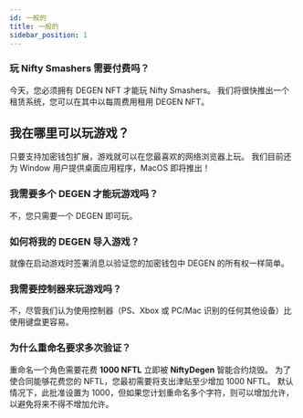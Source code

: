 ```yaml
---
id: 一般的
title: 一般的
sidebar_position: 1
---
```


### **玩 Nifty Smashers 需要付费吗？**

今天，您必须拥有 DEGEN NFT 才能玩 Nifty Smashers。 我们将很快推出一个租赁系统，您可以在其中以每周费用租用 DEGEN NFT。

## 我在哪里可以玩游戏？

只要支持加密钱包扩展，游戏就可以在您最喜欢的网络浏览器上玩。 我们目前还为 Window 用户提供桌面应用程序，MacOS 即将推出！

### **我需要多个 DEGEN 才能玩游戏吗？**

不，您只需要一个 DEGEN 即可玩。

### 如何将我的 DEGEN 导入游戏？

就像在启动游戏时签署消息以验证您的加密钱包中 DEGEN 的所有权一样简单。

### **我需要控制器来玩游戏吗？**

不，尽管我们认为使用控制器（PS、Xbox 或 PC/Mac 识别的任何其他设备）比使用键盘更容易。

### 为什么重命名要求多次验证？

重命名一个角色需要花费 **1000 NFTL** 立即被 **NiftyDegen** 智能合约烧毁。 为了使合同能够花费您的 NFTL，您最初需要将支出津贴至少增加 1000 NFTL。 默认情况下，此批准设置为 1000，但如果您计划重命名多个字符，则可以增加允许，以避免将来不得不增加允许。
